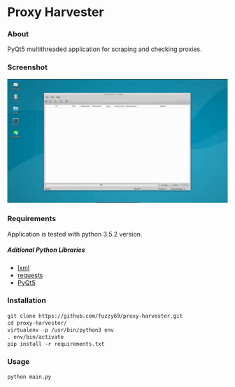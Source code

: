 # Proxy Harvester

### About

PyQt5 multithreaded application for scraping and checking proxies.

### Screenshot

![Screenshot](_/screenshot.gif)

### Requirements

Application is tested with python 3.5.2 version.

##### Aditional Python Libraries

- [lxml](https://github.com/lxml/lxml/)
- [requests](https://github.com/kennethreitz/requests)
- [PyQt5](https://github.com/baoboa/pyqt5)

### Installation

```
git clone https://github.com/fuzzy69/proxy-harvester.git
cd proxy-harvester/
virtualenv -p /usr/bin/python3 env
. env/bin/activate
pip install -r requirements.txt
```

### Usage

```
python main.py
```